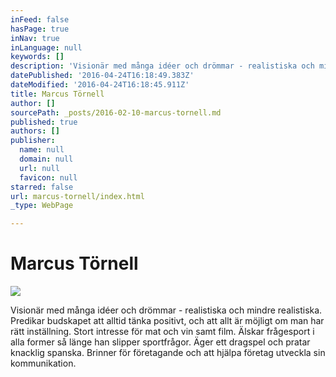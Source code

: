 ```yaml
---
inFeed: false
hasPage: true
inNav: true
inLanguage: null
keywords: []
description: 'Visionär med många idéer och drömmar - realistiska och mindre realistiska. Predikar budskapet att alltid tänka positivt, och att allt är möjligt om man har rätt inställning. Stort intresse för mat och vin samt film. Älskar frågesport i alla former så länge han slipper sportfrågor. Äger ett dragspel och pratar knacklig spanska. Brinner för företagande och att hjälpa företag utveckla sin kommunikation. '
datePublished: '2016-04-24T16:18:49.383Z'
dateModified: '2016-04-24T16:18:45.911Z'
title: Marcus Törnell
author: []
sourcePath: _posts/2016-02-10-marcus-tornell.md
published: true
authors: []
publisher:
  name: null
  domain: null
  url: null
  favicon: null
starred: false
url: marcus-tornell/index.html
_type: WebPage

---
```

# Marcus Törnell
![](https://the-grid-user-content.s3-us-west-2.amazonaws.com/259f21a3-7109-4476-9aed-5a7dd85dd87b.JPG)

Visionär med många idéer och drömmar - realistiska och mindre realistiska. Predikar budskapet att alltid tänka positivt, och att allt är möjligt om man har rätt inställning. Stort intresse för mat och vin samt film. Älskar frågesport i alla former så länge han slipper sportfrågor. Äger ett dragspel och pratar knacklig spanska. Brinner för företagande och att hjälpa företag utveckla sin kommunikation.